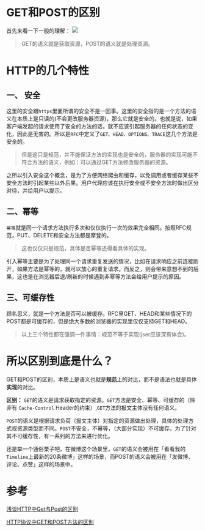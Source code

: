 # GET和POST的区别

首先来看一下一般的理解：
![](https://user-gold-cdn.xitu.io/2018/11/19/1672bc1e880722a7?w=1361&h=554&f=png&s=126520)

> GET的语义就是获取资源，POST的语义就是处理资源。

# HTTP的几个特性
## 一、 安全
这里的安全跟`https`里面所谓的安全不是一回事。这里的安全指的是一个方法的语义在本质上是只读的(不会更改服务器资源)，那么它就是安全的。也就是说，如果客户端发起的请求使用了安全的方法的话，就不应该引起服务器的任何状态的变化，因此是无害的。所以是`RFC`中定义了`GET、HEAD、OPTIONS、TRACE`这几个方法是安全的。

> 但是这只是规范，并不能保证方法的实现也是安全的，服务器的实现可能不符合方法的语义，例如：可以通过GET方法修改服务器的资源。

之所以引入安全这个概念，是为了方便网络爬虫和缓存，以免调用或者缓存某些不安全方法时引起某些以外后果。用户代理应该在执行安全或不安全方法时做出区分对待，并给用户以提示。

## 二、幂等
`幂等`就是同一个请求方法执行多次和仅仅执行一次的效果完全相同。按照RFC规范，PUT、DELETE和安全方法都是摩登的。
> 这也仅仅只是规范，具体是否幂等还得看具体的实现。

引入幂等主要是为了处理同一个请求重复发送的情况，比如在请求响应之前连接断开，如果方法是幂等的，就可以放心的重复请求。而反之，则会带来意想不到的后果，这也是在浏览器后退/刷新的时候遇到非幂等方法会给用户提示的原因。

## 三、可缓存性
顾名思义，就是一个方法是否可以被缓存。RFC里GET、HEAD和某些情况下的POST都是可缓存的，但是绝大多数的浏览器的实现里仅仅支持GET和HEAD。

> 以上三个特性都在强调一件事情：规范不等于实现(jser应该深有体会)。

# 所以区别到底是什么？
GET和POST的区别，本质上是语义也就是**规范**上的对比，而不是语法也就是具体**实现**的对比。

**区别：**
`GET`的语义是请求获取指定的资源。`GET`方法是安全、幂等、可缓存的（除非有 `Cache-Control` Header的约束）,`GET`方法的报文主体没有任何语义。

`POST`的语义是根据请求负荷（报文主体）对指定的资源做出处理，具体的处理方式视资源类型而不同。`POST`不安全，不幂等，（大部分实现）不可缓存。为了针对其不可缓存性，有一系列的方法来进行优化。

还是举一个通俗栗子吧，在微博这个场景里，`GET`的语义会被用在「看看我的`Timeline`上最新的20条微博」这样的场景，而POST的语义会被用在「发微博、评论、点赞」这样的场景中。

# 参考

[浅谈HTTP中Get与Post的区别](https://www.cnblogs.com/hyddd/archive/2009/03/31/1426026.html)

[HTTP协议中GET和POST方法的区别](https://sunshinevvv.coding.me/blog/2017/02/09/HttpGETv.s.POST/)